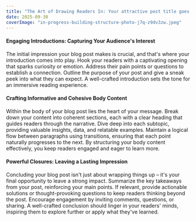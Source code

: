 ```yaml
---
title: "The Art of Drawing Readers In: Your attractive post title goes here"
date: 2025-09-30
coverImage: "in-progress-building-structure-photo-j7q-z9dv3zw.jpeg"
---
```


#### Engaging Introductions: Capturing Your Audience's Interest

The initial impression your blog post makes is crucial, and that's where your introduction comes into play. Hook your readers with a captivating opening that sparks curiosity or emotion. Address their pain points or questions to establish a connection. Outline the purpose of your post and give a sneak peek into what they can expect. A well-crafted introduction sets the tone for an immersive reading experience.

#### Crafting Informative and Cohesive Body Content

Within the body of your blog post lies the heart of your message. Break down your content into coherent sections, each with a clear heading that guides readers through the narrative. Dive deep into each subtopic, providing valuable insights, data, and relatable examples. Maintain a logical flow between paragraphs using transitions, ensuring that each point naturally progresses to the next. By structuring your body content effectively, you keep readers engaged and eager to learn more.

#### Powerful Closures: Leaving a Lasting Impression

Concluding your blog post isn't just about wrapping things up – it's your final opportunity to leave a strong impact. Summarize the key takeaways from your post, reinforcing your main points. If relevant, provide actionable solutions or thought-provoking questions to keep readers thinking beyond the post. Encourage engagement by inviting comments, questions, or sharing. A well-crafted conclusion should linger in your readers' minds, inspiring them to explore further or apply what they've learned.
